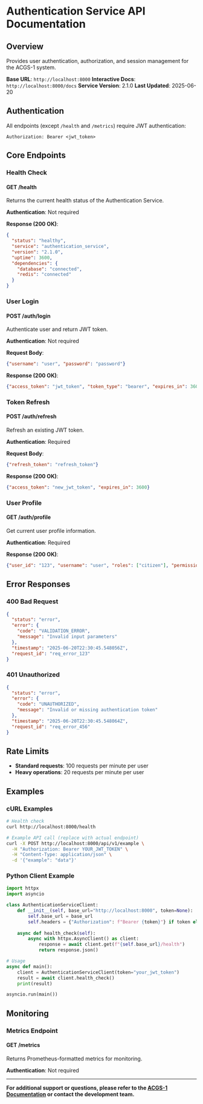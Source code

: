 # Authentication Service API Documentation

## Overview

Provides user authentication, authorization, and session management for the ACGS-1 system.

**Base URL**: `http://localhost:8000`
**Interactive Docs**: `http://localhost:8000/docs`
**Service Version**: 2.1.0
**Last Updated**: 2025-06-20

## Authentication

All endpoints (except `/health` and `/metrics`) require JWT authentication:

```http
Authorization: Bearer <jwt_token>
```

## Core Endpoints

### Health Check

#### GET /health

Returns the current health status of the Authentication Service.

**Authentication**: Not required

**Response (200 OK)**:
```json
{
  "status": "healthy",
  "service": "authentication_service",
  "version": "2.1.0",
  "uptime": 3600,
  "dependencies": {
    "database": "connected",
    "redis": "connected"
  }
}
```

### User Login

#### POST /auth/login

Authenticate user and return JWT token.

**Authentication**: Not required

**Request Body**:
```json
{"username": "user", "password": "password"}
```

**Response (200 OK)**:
```json
{"access_token": "jwt_token", "token_type": "bearer", "expires_in": 3600}
```

### Token Refresh

#### POST /auth/refresh

Refresh an existing JWT token.

**Authentication**: Required

**Request Body**:
```json
{"refresh_token": "refresh_token"}
```

**Response (200 OK)**:
```json
{"access_token": "new_jwt_token", "expires_in": 3600}
```

### User Profile

#### GET /auth/profile

Get current user profile information.

**Authentication**: Required

**Response (200 OK)**:
```json
{"user_id": "123", "username": "user", "roles": ["citizen"], "permissions": ["read", "write"]}
```

## Error Responses

### 400 Bad Request
```json
{
  "status": "error",
  "error": {
    "code": "VALIDATION_ERROR",
    "message": "Invalid input parameters"
  },
  "timestamp": "2025-06-20T22:30:45.548056Z",
  "request_id": "req_error_123"
}
```

### 401 Unauthorized
```json
{
  "status": "error",
  "error": {
    "code": "UNAUTHORIZED",
    "message": "Invalid or missing authentication token"
  },
  "timestamp": "2025-06-20T22:30:45.548064Z",
  "request_id": "req_error_456"
}
```

## Rate Limits

- **Standard requests**: 100 requests per minute per user
- **Heavy operations**: 20 requests per minute per user

## Examples

### cURL Examples
```bash
# Health check
curl http://localhost:8000/health

# Example API call (replace with actual endpoint)
curl -X POST http://localhost:8000/api/v1/example \
  -H "Authorization: Bearer YOUR_JWT_TOKEN" \
  -H "Content-Type: application/json" \
  -d '{"example": "data"}'
```

### Python Client Example
```python
import httpx
import asyncio

class AuthenticationServiceClient:
    def __init__(self, base_url="http://localhost:8000", token=None):
        self.base_url = base_url
        self.headers = {"Authorization": f"Bearer {token}"} if token else {}
    
    async def health_check(self):
        async with httpx.AsyncClient() as client:
            response = await client.get(f"{self.base_url}/health")
            return response.json()

# Usage
async def main():
    client = AuthenticationServiceClient(token="your_jwt_token")
    result = await client.health_check()
    print(result)

asyncio.run(main())
```

## Monitoring

### Metrics Endpoint

#### GET /metrics

Returns Prometheus-formatted metrics for monitoring.

**Authentication**: Not required

---

**For additional support or questions, please refer to the [ACGS-1 Documentation](../README.md) or contact the development team.**
